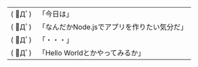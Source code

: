 <table class="my-table">
    <tr>
        <td>
            <span class="my-aa">( ﾟДﾟ)</span>
        </td>
        <td>
            「今日は」
        </td>
    </tr>
    <tr class="fragment fade-in">
        <td>
            <span class="my-aa">( ﾟДﾟ)</span>
        </td>
        <td>
            「なんだかNode.jsでアプリを作りたい気分だ」
        </td>
    </tr>
    <tr class="fragment fade-in">
        <td>
            <span class="my-aa">( ﾟДﾟ)</span>
        </td>
        <td>
            「・・・」
        </td>
    </tr>
    <tr class="fragment fade-in">
        <td>
            <span class="my-aa">( ﾟДﾟ)</span>
        </td>
        <td>
            「Hello Worldとかやってみるか」
        </td>
    </tr>
</table>
